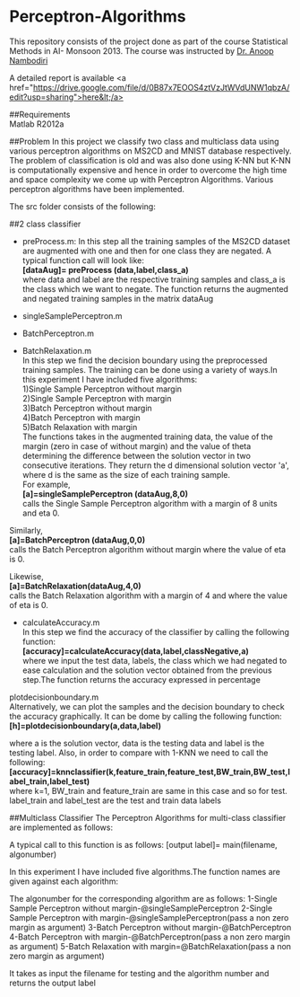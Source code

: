Perceptron-Algorithms
=====================

This repository consists of the project done as part of the course  Statistical Methods in AI- Monsoon 2013. The course was instructed by [Dr. Anoop Nambodiri](http://faculty.iiit.ac.in/~anoop/)  

A detailed report is available &lt;a href="https://drive.google.com/file/d/0B87x7EOOS4ztVzJtWVdUNW1qbzA/edit?usp=sharing">here&lt;/a>  

##Requirements  
Matlab R2012a

##Problem
In this project we classify two class and multiclass data using various perceptron algorithms on MS2CD and MNIST database respectively. The problem of classification is old and was also done using K-NN but K-NN is computationally expensive and hence in order to overcome the high time and space complexity we come up with Perceptron Algorithms. Various perceptron algorithms have been implemented.

The src folder consists of the following:

##2 class classifier
* preProcess.m:
In this step all the training samples of the MS2CD dataset are augmented with one and then for one class they are negated. A typical function call will look like:  
**[dataAug]= preProcess (data,label,class_a)**  
where data and label are the respective training samples and class_a is the class which we want to negate. The function returns the augmented and negated training samples in the matrix dataAug
 
* singleSamplePerceptron.m
* BatchPerceptron.m
* BatchRelaxation.m  
In this step we find the decision boundary using the preprocessed training samples. The training can be done using a variety of ways.In this experiment I have included five algorithms:  
1)Single Sample Perceptron without margin  
2)Single Sample Perceptron with margin  
3)Batch Perceptron without margin  
4)Batch Perceptron with margin  
5)Batch Relaxation with margin  
The functions takes in the augmented training data, the value of the margin (zero in case of without margin) and the value of theta determining the difference between the solution vector in two consecutive iterations. They return the d dimensional solution vector 'a', where d is the same as the size of each training sample.  
For example,  
**[a]=singleSamplePerceptron (dataAug,8,0)**  
calls the Single Sample Perceptron algorithm with a margin of 8 units and eta 0.  

Similarly,  
**[a]=BatchPerceptron (dataAug,0,0)**  
calls the Batch Perceptron algorithm without margin where the value of eta is 0.

Likewise,  
**[a]=BatchRelaxation(dataAug,4,0)**  
calls the Batch Relaxation algorithm with a margin of 4 and where the value of eta is 0.

* calculateAccuracy.m  
In this step we find the accuracy of the classifier by calling the following function:  
**[accuracy]=calculateAccuracy(data,label,classNegative,a)**  
where we input the test data, labels, the class which we had negated to ease calculation and the solution vector obtained from the previous step.The function returns the accuracy expressed in percentage

plotdecisionboundary.m  
Alternatively, we can plot the samples and the decision boundary to check the accuracy graphically. It can be dome by calling the following function:  
**[h]=plotdecisionboundary(a,data,label)**

where a is the solution vector, data is the testing data and label is the testing label. Also, in order to compare with 1-KNN we need to call the following:  
**[accuracy]=knnclassifier(k,feature_train,feature_test,BW_train,BW_test,label_train,label_test)**  
where k=1, BW_train and feature_train are same in this case and so for test. label_train and label_test are the test and train data labels

##Multiclass Classifier
The Perceptron Algorithms for multi-class classifier are implemented as follows:

A typical call to this function is as follows:
[output label]= main(filename, algonumber)

In this experiment I have included five algorithms.The function names are given against each algorithm:

The algonumber for the corresponding algorithm are as follows:
1-Single Sample Perceptron without margin-@singleSamplePerceptron
2-Single Sample Perceptron with margin-@singleSamplePerceptron(pass a non zero margin as argument)
3-Batch Perceptron without margin-@BatchPerceptron
4-Batch Perceptron with margin-@BatchPerceptron(pass a non zero margin as argument)
5-Batch Relaxation with margin=@BatchRelaxation(pass a non zero margin as argument)

It takes as input the filename for testing and the algorithm number and returns the output label
